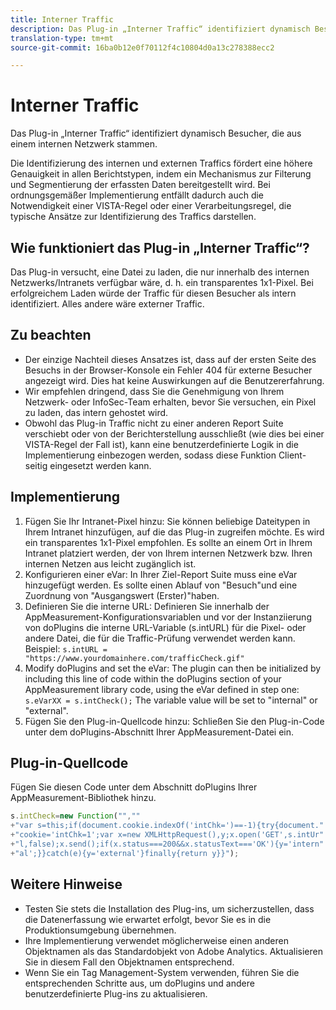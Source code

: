 ```yaml
---
title: Interner Traffic
description: Das Plug-in „Interner Traffic“ identifiziert dynamisch Besucher, die aus einem internen Netzwerk stammen.
translation-type: tm+mt
source-git-commit: 16ba0b12e0f70112f4c10804d0a13c278388ecc2

---
```



# Interner Traffic

Das Plug-in „Interner Traffic“ identifiziert dynamisch Besucher, die aus einem internen Netzwerk stammen.

Die Identifizierung des internen und externen Traffics fördert eine höhere Genauigkeit in allen Berichtstypen, indem ein Mechanismus zur Filterung und Segmentierung der erfassten Daten bereitgestellt wird. Bei ordnungsgemäßer Implementierung entfällt dadurch auch die Notwendigkeit einer VISTA-Regel oder einer Verarbeitungsregel, die typische Ansätze zur Identifizierung des Traffics darstellen.

## Wie funktioniert das Plug-in „Interner Traffic“?

Das Plug-in versucht, eine Datei zu laden, die nur innerhalb des internen Netzwerks/Intranets verfügbar wäre, d. h. ein transparentes 1x1-Pixel. Bei erfolgreichem Laden würde der Traffic für diesen Besucher als intern identifiziert. Alles andere wäre externer Traffic.

## Zu beachten

* Der einzige Nachteil dieses Ansatzes ist, dass auf der ersten Seite des Besuchs in der Browser-Konsole ein Fehler 404 für externe Besucher angezeigt wird. Dies hat keine Auswirkungen auf die Benutzererfahrung.
* Wir empfehlen dringend, dass Sie die Genehmigung von Ihrem Netzwerk- oder InfoSec-Team erhalten, bevor Sie versuchen, ein Pixel zu laden, das intern gehostet wird.
* Obwohl das Plug-in Traffic nicht zu einer anderen Report Suite verschiebt oder von der Berichterstellung ausschließt (wie dies bei einer VISTA-Regel der Fall ist), kann eine benutzerdefinierte Logik in die Implementierung einbezogen werden, sodass diese Funktion Client-seitig eingesetzt werden kann.

## Implementierung

1. Fügen Sie Ihr Intranet-Pixel hinzu: Sie können beliebige Dateitypen in Ihrem Intranet hinzufügen, auf die das Plug-in zugreifen möchte. Es wird ein transparentes 1x1-Pixel empfohlen. Es sollte an einem Ort in Ihrem Intranet platziert werden, der von Ihrem internen Netzwerk bzw. Ihren internen Netzen aus leicht zugänglich ist.
1. Konfigurieren einer eVar: In Ihrer Ziel-Report Suite muss eine eVar hinzugefügt werden. Es sollte einen Ablauf von "Besuch"und eine Zuordnung von "Ausgangswert (Erster)"haben.
1. Definieren Sie die interne URL: Definieren Sie innerhalb der AppMeasurement-Konfigurationsvariablen und vor der Instanziierung von doPlugins die interne URL-Variable (s.intURL) für die Pixel- oder andere Datei, die für die Traffic-Prüfung verwendet werden kann. Beispiel: `s.intURL = "https://www.yourdomainhere.com/trafficCheck.gif"`
1. Modify doPlugins and set the eVar: The plugin can then be initialized by including this line of code within the doPlugins section of your AppMeasurement library code, using the eVar defined in step one: `s.eVarXX = s.intCheck();`
The variable value will be set to "internal" or "external".
1. Fügen Sie den Plug-in-Quellcode hinzu: Schließen Sie den Plug-in-Code unter dem doPlugins-Abschnitt Ihrer AppMeasurement-Datei ein.

## Plug-in-Quellcode

Fügen Sie diesen Code unter dem Abschnitt doPlugins Ihrer AppMeasurement-Bibliothek hinzu.

```JavaScript
s.intCheck=new Function("",""
+"var s=this;if(document.cookie.indexOf('intChk=')==-1){try{document."
+"cookie='intChk=1';var x=new XMLHttpRequest(),y;x.open('GET',s.intUr"
+"l,false);x.send();if(x.status===200&&x.statusText==='OK'){y='intern"
+"al';}}catch(e){y='external'}finally{return y}}");
```

## Weitere Hinweise

* Testen Sie stets die Installation des Plug-ins, um sicherzustellen, dass die Datenerfassung wie erwartet erfolgt, bevor Sie es in die Produktionsumgebung übernehmen.
* Ihre Implementierung verwendet möglicherweise einen anderen Objektnamen als das Standardobjekt von Adobe Analytics. Aktualisieren Sie in diesem Fall den Objektnamen entsprechend.
* Wenn Sie ein Tag Management-System verwenden, führen Sie die entsprechenden Schritte aus, um doPlugins und andere benutzerdefinierte Plug-ins zu aktualisieren.
